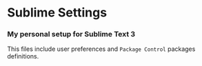 # Sublime Settings
### My personal setup for Sublime Text 3

This files include user preferences and `Package Control` packages definitions.